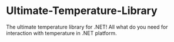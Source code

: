 # Ultimate-Temperature-Library
The ultimate temperature library for .NET! All what do you need for interaction with temperature in .NET platform.
